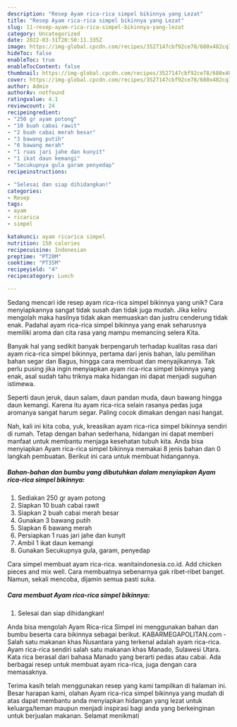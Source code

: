 ```yaml
---
description: "Resep Ayam rica-rica simpel bikinnya yang Lezat"
title: "Resep Ayam rica-rica simpel bikinnya yang Lezat"
slug: 11-resep-ayam-rica-rica-simpel-bikinnya-yang-lezat
category: Uncategorized
date: 2022-03-31T20:50:11.335Z
image: https://img-global.cpcdn.com/recipes/3527147cbf92ce78/680x482cq70/ayam-rica-rica-simpel-bikinnya-foto-resep-utama.jpg
hideToc: false
enableToc: true
enableTocContent: false
thumbnail: https://img-global.cpcdn.com/recipes/3527147cbf92ce78/680x482cq70/ayam-rica-rica-simpel-bikinnya-foto-resep-utama.jpg
cover: https://img-global.cpcdn.com/recipes/3527147cbf92ce78/680x482cq70/ayam-rica-rica-simpel-bikinnya-foto-resep-utama.jpg
author: Admin
authorAv: notfound
ratingvalue: 4.1
reviewcount: 24
recipeingredient:
- "250 gr ayam potong"
- "10 buah cabai rawit"
- "2 buah cabai merah besar"
- "3 bawang putih"
- "6 bawang merah"
- "1 ruas jari jahe dan kunyit"
- "1 ikat daun kemangi"
- "Secukupnya gula garam penyedap"
recipeinstructions:

- "Selesai dan siap dihidangkan!"
categories:
- Resep
tags:
- ayam
- ricarica
- simpel

katakunci: ayam ricarica simpel 
nutrition: 158 calories
recipecuisine: Indonesian
preptime: "PT20M"
cooktime: "PT35M"
recipeyield: "4"
recipecategory: Lunch

---
```





Sedang mencari ide resep ayam rica-rica simpel bikinnya yang unik? Cara menyiapkannya sangat tidak susah dan tidak juga mudah. Jika keliru mengolah maka hasilnya tidak akan memuaskan dan justru cenderung tidak enak. Padahal ayam rica-rica simpel bikinnya yang enak seharusnya memiliki aroma dan cita rasa yang mampu memancing selera Kita.





Banyak hal yang sedikit banyak berpengaruh terhadap kualitas rasa dari ayam rica-rica simpel bikinnya, pertama dari jenis bahan, lalu pemilihan bahan segar dan Bagus, hingga cara membuat dan menyajikannya. Tak perlu pusing jika ingin menyiapkan ayam rica-rica simpel bikinnya yang enak,      asal sudah tahu triknya maka hidangan ini dapat menjadi suguhan istimewa.














Seperti daun jeruk, daun salam, daun pandan muda, daun bawang hingga daun kemangi. Karena itu ayam rica-rica selain rasanya pedas juga aromanya sangat harum segar. Paling cocok dimakan dengan nasi hangat.






Nah, kali ini kita coba, yuk, kreasikan ayam rica-rica simpel bikinnya sendiri di rumah. Tetap dengan bahan sederhana, hidangan ini dapat memberi manfaat untuk membantu menjaga kesehatan tubuh kita. Anda bisa menyiapkan Ayam rica-rica simpel bikinnya memakai 8 jenis bahan dan 0 langkah pembuatan. Berikut ini cara untuk membuat hidangannya.

<!--inarticleads1-->

##### Bahan-bahan dan bumbu yang dibutuhkan dalam menyiapkan Ayam rica-rica simpel bikinnya:

1. Sediakan 250 gr ayam potong
1. Siapkan 10 buah cabai rawit
1. Siapkan 2 buah cabai merah besar
1. Gunakan 3 bawang putih
1. Siapkan 6 bawang merah
1. Persiapkan 1 ruas jari jahe dan kunyit
1. Ambil 1 ikat daun kemangi
1. Gunakan Secukupnya gula, garam, penyedap


Cara simpel membuat ayam rica-rica. wanitaindonesia.co.id. Add chicken pieces and mix well. Cara membuatnya sebenarnya gak ribet-ribet banget. Namun, sekali mencoba, dijamin semua pasti suka. 

<!--inarticleads2-->

##### Cara membuat Ayam rica-rica simpel bikinnya:


1. Selesai dan siap dihidangkan!

Anda bisa mengolah Ayam Rica-rica Simpel ini menggunakan bahan dan bumbu beserta cara bikinnya sebagai berikut. KABARMEGAPOLITAN.com - Salah satu makanan khas Nusantara yang terkenal adalah ayam rica-rica. Ayam rica-rica sendiri salah satu makanan khas Manado, Sulawesi Utara. Kata rica berasal dari bahasa Manado yang berarti pedas atau cabai. Ada berbagai resep untuk membuat ayam rica-rica, juga dengan cara memasaknya. 

Terima kasih telah menggunakan resep yang kami tampilkan di halaman ini. Besar harapan kami, olahan Ayam rica-rica simpel bikinnya yang mudah di atas dapat membantu anda menyiapkan hidangan yang lezat untuk keluarga/teman maupun menjadi inspirasi bagi anda yang berkeinginan untuk berjualan makanan. Selamat menikmati
